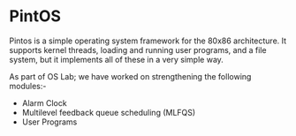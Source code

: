 # PintOS
Pintos is a simple operating system framework for the 80x86 architecture. It supports kernel threads, loading and running user programs, and a file system, but it implements all of these in a very simple way. 

As part of OS Lab; we have worked on strengthening the following modules:-
- Alarm Clock
- Multilevel feedback queue scheduling (MLFQS)
- User Programs
